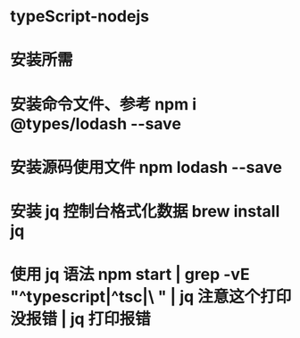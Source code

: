 # typeScript-nodejs

# 安装所需

# 安装命令文件、参考 npm i @types/lodash --save

# 安装源码使用文件 npm lodash --save

# 安装 jq 控制台格式化数据 brew install jq

# 使用 jq 语法 npm start | grep -vE "^typescript|^tsc|\ " | jq 注意这个打印没报错 | jq 打印报错
